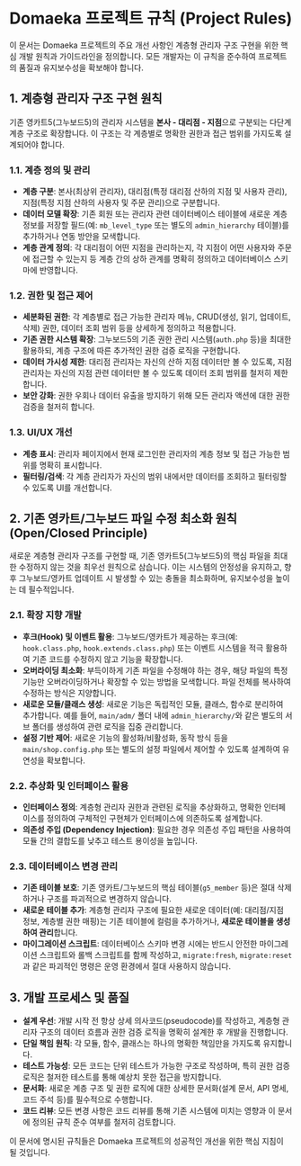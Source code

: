 # Domaeka 프로젝트 규칙 (Project Rules)

이 문서는 Domaeka 프로젝트의 주요 개선 사항인 계층형 관리자 구조 구현을 위한 핵심 개발 원칙과 가이드라인을 정의합니다. 모든 개발자는 이 규칙을 준수하여 프로젝트의 품질과 유지보수성을 확보해야 합니다.

## 1. 계층형 관리자 구조 구현 원칙

기존 영카트5(그누보드5)의 관리자 시스템을 **본사 - 대리점 - 지점**으로 구분되는 다단계 계층 구조로 확장합니다. 이 구조는 각 계층별로 명확한 권한과 접근 범위를 가지도록 설계되어야 합니다.

### 1.1. 계층 정의 및 관리

*   **계층 구분**: 본사(최상위 관리자), 대리점(특정 대리점 산하의 지점 및 사용자 관리), 지점(특정 지점 산하의 사용자 및 주문 관리)으로 구분합니다.
*   **데이터 모델 확장**: 기존 회원 또는 관리자 관련 데이터베이스 테이블에 새로운 계층 정보를 저장할 필드(예: `mb_level_type` 또는 별도의 `admin_hierarchy` 테이블)를 추가하거나 연동 방안을 모색합니다.
*   **계층 관계 정의**: 각 대리점이 어떤 지점을 관리하는지, 각 지점이 어떤 사용자와 주문에 접근할 수 있는지 등 계층 간의 상하 관계를 명확히 정의하고 데이터베이스 스키마에 반영합니다.

### 1.2. 권한 및 접근 제어

*   **세분화된 권한**: 각 계층별로 접근 가능한 관리자 메뉴, CRUD(생성, 읽기, 업데이트, 삭제) 권한, 데이터 조회 범위 등을 상세하게 정의하고 적용합니다.
*   **기존 권한 시스템 확장**: 그누보드5의 기존 권한 관리 시스템(`auth.php` 등)을 최대한 활용하되, 계층 구조에 따른 추가적인 권한 검증 로직을 구현합니다.
*   **데이터 가시성 제한**: 대리점 관리자는 자신의 산하 지점 데이터만 볼 수 있도록, 지점 관리자는 자신의 지점 관련 데이터만 볼 수 있도록 데이터 조회 범위를 철저히 제한합니다.
*   **보안 강화**: 권한 우회나 데이터 유출을 방지하기 위해 모든 관리자 액션에 대한 권한 검증을 철저히 합니다.

### 1.3. UI/UX 개선

*   **계층 표시**: 관리자 페이지에서 현재 로그인한 관리자의 계층 정보 및 접근 가능한 범위를 명확히 표시합니다.
*   **필터링/검색**: 각 계층 관리자가 자신의 범위 내에서만 데이터를 조회하고 필터링할 수 있도록 UI를 개선합니다.

## 2. 기존 영카트/그누보드 파일 수정 최소화 원칙 (Open/Closed Principle)

새로운 계층형 관리자 구조를 구현할 때, 기존 영카트5(그누보드5)의 핵심 파일을 최대한 수정하지 않는 것을 최우선 원칙으로 삼습니다. 이는 시스템의 안정성을 유지하고, 향후 그누보드/영카트 업데이트 시 발생할 수 있는 충돌을 최소화하며, 유지보수성을 높이는 데 필수적입니다.

### 2.1. 확장 지향 개발

*   **후크(Hook) 및 이벤트 활용**: 그누보드/영카트가 제공하는 후크(예: `hook.class.php`, `hook.extends.class.php`) 또는 이벤트 시스템을 적극 활용하여 기존 코드를 수정하지 않고 기능을 확장합니다.
*   **오버라이딩 최소화**: 부득이하게 기존 파일을 수정해야 하는 경우, 해당 파일의 특정 기능만 오버라이딩하거나 확장할 수 있는 방법을 모색합니다. 파일 전체를 복사하여 수정하는 방식은 지양합니다.
*   **새로운 모듈/클래스 생성**: 새로운 기능은 독립적인 모듈, 클래스, 함수로 분리하여 추가합니다. 예를 들어, `main/adm/` 폴더 내에 `admin_hierarchy/`와 같은 별도의 서브 폴더를 생성하여 관련 로직을 집중 관리합니다.
*   **설정 기반 제어**: 새로운 기능의 활성화/비활성화, 동작 방식 등을 `main/shop.config.php` 또는 별도의 설정 파일에서 제어할 수 있도록 설계하여 유연성을 확보합니다.

### 2.2. 추상화 및 인터페이스 활용

*   **인터페이스 정의**: 계층형 관리자 권한과 관련된 로직을 추상화하고, 명확한 인터페이스를 정의하여 구체적인 구현체가 인터페이스에 의존하도록 설계합니다.
*   **의존성 주입 (Dependency Injection)**: 필요한 경우 의존성 주입 패턴을 사용하여 모듈 간의 결합도를 낮추고 테스트 용이성을 높입니다.

### 2.3. 데이터베이스 변경 관리

*   **기존 테이블 보호**: 기존 영카트/그누보드의 핵심 테이블(`g5_member` 등)은 절대 삭제하거나 구조를 파괴적으로 변경하지 않습니다.
*   **새로운 테이블 추가**: 계층형 관리자 구조에 필요한 새로운 데이터(예: 대리점/지점 정보, 계층별 권한 매핑)는 기존 테이블에 컬럼을 추가하거나, **새로운 테이블을 생성하여 관리**합니다.
*   **마이그레이션 스크립트**: 데이터베이스 스키마 변경 시에는 반드시 안전한 마이그레이션 스크립트와 롤백 스크립트를 함께 작성하고, `migrate:fresh`, `migrate:reset`과 같은 파괴적인 명령은 운영 환경에서 절대 사용하지 않습니다.

## 3. 개발 프로세스 및 품질

*   **설계 우선**: 개발 시작 전 항상 상세 의사코드(pseudocode)를 작성하고, 계층형 관리자 구조의 데이터 흐름과 권한 검증 로직을 명확히 설계한 후 개발을 진행합니다.
*   **단일 책임 원칙**: 각 모듈, 함수, 클래스는 하나의 명확한 책임만을 가지도록 유지합니다.
*   **테스트 가능성**: 모든 코드는 단위 테스트가 가능한 구조로 작성하며, 특히 권한 검증 로직은 철저한 테스트를 통해 예상치 못한 접근을 방지합니다.
*   **문서화**: 새로운 계층 구조 및 권한 로직에 대한 상세한 문서화(설계 문서, API 명세, 코드 주석 등)를 필수적으로 수행합니다.
*   **코드 리뷰**: 모든 변경 사항은 코드 리뷰를 통해 기존 시스템에 미치는 영향과 이 문서에 정의된 규칙 준수 여부를 철저히 검토합니다.

이 문서에 명시된 규칙들은 Domaeka 프로젝트의 성공적인 개선을 위한 핵심 지침이 될 것입니다. 
